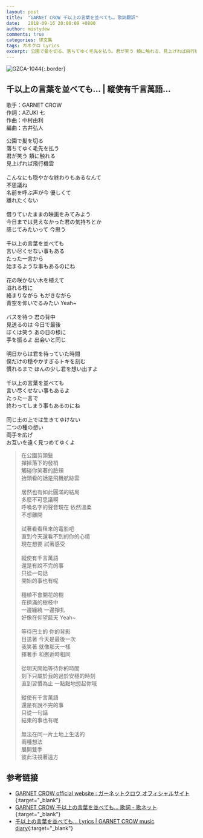 ```yaml
---
layout: post
title:  "GARNET CROW 千以上の言葉を並べても… 歌詞翻訳"
date:   2018-09-16 20:00:09 +0800
author: mistydew
comments: true
categories: 译文集
tags: ガネクロ Lyrics
excerpt: 公園で髪を切る、落ちてゆく毛先を払う。君が笑う 頬に触れる、見上げれば飛行機雲。
---
```

![GZCA-1044](/gc/assets/images/discography/single/GZCA-1044.jpg){:.border}

## 千以上の言葉を並べても… | 縱使有千言萬語...

歌手：GARNET CROW<br>
作詞：AZUKI 七<br>
作曲：中村由利<br>
編曲：古井弘人

<div class="lyric-original">
<p>
公園で髪を切る<br>
落ちてゆく毛先を払う<br>
君が笑う 頬に触れる<br>
見上げれば飛行機雲<br>
<br>
こんなにも穏やかな終わりもあるなんて<br>
不思議ね<br>
名前を呼ぶ声が今 優しくて<br>
離れたくない<br>
<br>
借りていたままの映画をみてみよう<br>
今日までは見えなかった君の気持ちとか<br>
感じてみたいって 今思う<br>
<br>
千以上の言葉を並べても<br>
言い尽くせない事もある<br>
たった一言から<br>
始まるような事もあるのにね<br>
<br>
花の咲かない木を植えて<br>
溢れる枝に<br>
絡まりながら もがきながら<br>
青空を仰いでるみたい Yeah~<br>
<br>
バスを待つ 君の背中<br>
見送るのは 今日で最後<br>
ぼくは笑う あの日の様に<br>
手を振るよ 出会いと同じ<br>
<br>
明日からは君を待っていた時間<br>
僕だけの穏やかすぎるトキを刻む<br>
慣れるまで ほんの少し君を想い出すよ<br>
<br>
千以上の言葉を並べても<br>
言い尽くせない事もあるよ<br>
たった一言で<br>
終わってしまう事もあるのにね<br>
<br>
同じ土の上では生きてゆけない<br>
二つの種の想い<br>
両手を広げ<br>
お互いを遠く見つめてゆくよ
</p>
</div>

<div class="lyric-translation">
<blockquote>
在公園剪頭髮<br>
撣掉落下的發梢<br>
觸碰你笑著的臉頰<br>
抬頭看的話是飛機航跡雲<br>
<br>
居然也有如此圓滿的結局<br>
多麼不可思議啊<br>
呼喚名字的聲音現在 依然溫柔<br>
不想離開<br>
<br>
試著看看租來的電影吧<br>
直到今天還看不到的你的心情<br>
現在想要 試著感受<br>
<br>
縱使有千言萬語<br>
還是有說不完的事<br>
只從一句話<br>
開始的事也有呢<br>
<br>
種植不會開花的樹<br>
在擠滿的樹枝中<br>
一邊纏繞 一邊掙扎<br>
好像在仰望藍天 Yeah~<br>
<br>
等待巴士的 你的背影<br>
目送著 今天是最後一次<br>
我笑著 就像那天一樣<br>
揮著手 和邂逅時相同<br>
<br>
從明天開始等待你的時間<br>
刻下只屬於我的過於安穩的時刻<br>
直到習慣為止 一點點地想起你哦<br>
<br>
縱使有千言萬語<br>
還是有說不完的事<br>
只從一句話<br>
結束的事也有呢<br>
<br>
無法在同一片土地上生活的<br>
兩種想法<br>
展開雙手<br>
彼此注視著遠方
</blockquote>
</div>

## 参考链接

* [GARNET CROW official website : ガーネットクロウ オフィシャルサイト](http://www.garnetcrow.com){:target="_blank"}
* [GARNET CROW 千以上の言葉を並べても… 歌詞 - 歌ネット](https://www.uta-net.com/song/12650){:target="_blank"}
* [千以上の言葉を並べても… Lyrics \| GARNET CROW music diary](https://mistydew.github.io/gc/lyrics/original/千以上の言葉を並べても….html){:target="_blank"}

